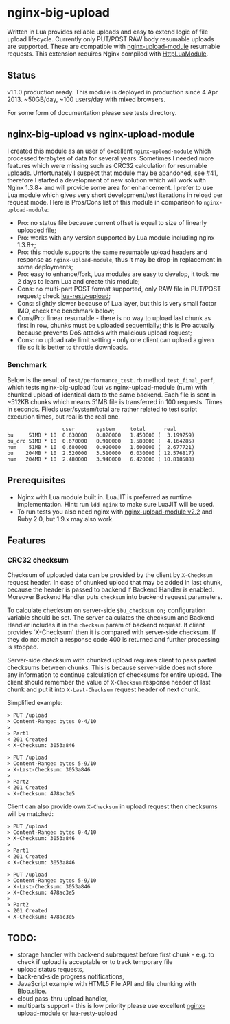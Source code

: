 # nginx-big-upload

Written in Lua provides reliable uploads and easy to extend logic of file upload lifecycle.
Currently only PUT/POST RAW body resumable uploads are supported. These are compatible with [nginx-upload-module](https://github.com/vkholodkov/nginx-upload-module/tree/2.2) resumable
requests. This extension requires Nginx compiled with [HttpLuaModule](http://wiki.nginx.org/HttpLuaModule).

## Status

v1.1.0 production ready. This module is deployed in production since 4 Apr 2013. ~50GB/day, ~100 users/day with mixed browsers.

For some form of documentation please see tests directory.


## nginx-big-upload vs nginx-upload-module

I created this module as an user of excellent `nginx-upload-module` which processed terabytes of data for several years. Sometimes I needed
more features which were missing such as CRC32 calculation for resumable uploads. Unfortunately I suspect that module may be abandoned, see [#41](https://github.com/vkholodkov/nginx-upload-module/issues/41),
therefore I started a development of new solution which will work with Nginx 1.3.8+ and will provide some area for enhancement. I prefer to use
Lua module which gives very short development/test iterations in reload per request mode. Here is Pros/Cons list of this module in comparison to `nginx-upload-module`:

* Pro: no status file because current offset is equal to size of linearly uploaded file;
* Pro: works with any version supported by Lua module including nginx 1.3.8+;
* Pro: this module supports the same resumable upload headers and response as `nginx-upload-module`, thus it may be drop-in replacement in some deployments;
* Pro: easy to enhance/fork, Lua modules are easy to develop, it took me 2 days to learn Lua and create this module;
* Cons: no multi-part POST format supported, only RAW file in PUT/POST request; check [lua-resty-upload](https://github.com/agentzh/lua-resty-upload);
* Cons: slightly slower because of Lua layer, but this is very small factor IMO, check the benchmark below;
* Cons/Pro: linear resumable - there is no way to upload last chunk as first in row, chunks must be uploaded sequentially; this is Pro actually because prevents DoS attacks with malicious upload request;
* Cons: no upload rate limit setting - only one client can upload a given file so it is better to throttle downloads.

### Benchmark

Below is the result of `test/performance_test.rb` method `test_final_perf`, which tests nginx-big-upload (bu) vs nginx-upload-module (num)
with chunked upload of identical data to the same backend. Each file is sent in ~512KB chunks which means 51MB file
is transferred in 100 requests. Times in seconds. Fileds user/system/total are rather related to test script execution times, but real is the real one.

                      user       system     total      real
    bu     51MB * 10  0.630000   0.820000   1.450000 (  3.199759)
    bu_crc 51MB * 10  0.670000   0.910000   1.580000 (  4.164285)
    num    51MB * 10  0.680000   0.920000   1.600000 (  2.677721)
    bu    204MB * 10  2.520000   3.510000   6.030000 ( 12.576817)
    num   204MB * 10  2.480000   3.940000   6.420000 ( 10.818588)

## Prerequisites

* Nginx with Lua module built in. LuaJIT is preferred as runtime implementation. Hint: run `ldd nginx` to make sure LuaJIT will be used.
* To run tests you also need nginx with [nginx-upload-module v2.2](https://github.com/vkholodkov/nginx-upload-module/tree/2.2) and Ruby 2.0, but 1.9.x may also work.

## Features

### CRC32 checksum
Checksum of uploaded data can be provided by the client by `X-Checksum` request header. In case
of chunked upload that may be added in last chunk, because the header is passed to backend if Backend Handler is enabled.
Moreover Backend Handler puts `checksum` into backend request parameters.

To calculate checksum on server-side `$bu_checksum on;` configuration variable should be set. The server calculates
the checksum and Backend Handler includes it in the `checksum` param of backend request. If client provides 'X-Checksum'
then it is compared with server-side checksum. If they do not match a response code 400 is returned and further processing is stopped.

Server-side checksum with chunked upload requires client to pass partial checksums between chunks. This is because
server-side does not store any information to continue calculation of checksums for entire upload. The client
should remember the value of `X-Checksum` response header of last chunk and put it into `X-Last-Checksum` request header of next chunk.

Simplified example:

    > PUT /upload
    > Content-Range: bytes 0-4/10
    >
    > Part1
    < 201 Created
    < X-Checksum: 3053a846

    > PUT /upload
    > Content-Range: bytes 5-9/10
    > X-Last-Checksum: 3053a846
    >
    > Part2
    < 201 Created
    < X-Checksum: 478ac3e5

Client can also provide own `X-Checksum` in upload request then checksums will be matched:

    > PUT /upload
    > Content-Range: bytes 0-4/10
    > X-Checksum: 3053a846
    >
    > Part1
    < 201 Created
    < X-Checksum: 3053a846

    > PUT /upload
    > Content-Range: bytes 5-9/10
    > X-Last-Checksum: 3053a846
    > X-Checksum: 478ac3e5
    >
    > Part2
    < 201 Created
    < X-Checksum: 478ac3e5

## TODO:
* storage handler with back-end subrequest before first chunk - e.g. to check if upload is acceptable or to track temporary file
* upload status requests,
* back-end-side progress notifications,
* JavaScript example with HTML5 File API and file chunking with Blob.slice.
* cloud pass-thru upload handler,
* multiparts support - this is low priority please use excellent [nginx-upload-module](https://github.com/vkholodkov/nginx-upload-module/tree/2.2) or [lua-resty-upload](https://github.com/agentzh/lua-resty-upload)




